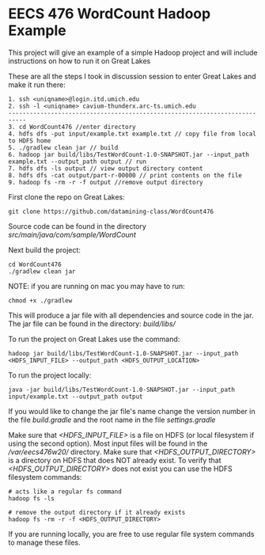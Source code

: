 # EECS 476 WordCount Hadoop Example

This project will give an example of a simple Hadoop project and will include instructions on how to run it on Great Lakes

These are all the steps I took in discussion session to enter Great Lakes and make it run there:
```
1. ssh <uniqname>@login.itd.umich.edu
2. ssh -l <uniqname> cavium-thunderx.arc-ts.umich.edu
---------------------------------------------------------------------------
3. cd WordCount476 //enter directory
4. hdfs dfs -put input/example.txt example.txt // copy file from local to HDFS home
5. ./gradlew clean jar // build
6. hadoop jar build/libs/TestWordCount-1.0-SNAPSHOT.jar --input_path example.txt --output_path output // run 
7. hdfs dfs -ls output // view output directory content
8. hdfs dfs -cat output/part-r-00000 // print contents on the file
9. hadoop fs -rm -r -f output //remove output directory

```

First clone the repo on Great Lakes:
```
git clone https://github.com/datamining-class/WordCount476
```

Source code can be found in the directory *src/main/java/com/sample/WordCount*

Next build the project: 
```
cd WordCount476
./gradlew clean jar
```
NOTE: if you are running on mac you may have to run: 
```
chmod +x ./gradlew
```

This will produce a jar file with all dependencies and source code in the jar. 
The jar file can be found in the directory: *build/libs/*

To run the project on Great Lakes use the command:
```
hadoop jar build/libs/TestWordCount-1.0-SNAPSHOT.jar --input_path <HDFS_INPUT_FILE> --output_path <HDFS_OUTPUT_LOCATION>
```

To run the project locally: 
```
java -jar build/libs/TestWordCount-1.0-SNAPSHOT.jar --input_path input/example.txt --output_path output
```


If you would like to change the jar file's name change the version number in the file *build.gradle* and the root name
in the file *settings.gradle*

Make sure that *<HDFS_INPUT_FILE>* is a file on HDFS  (or local filesystem if using the second option). Most input files will be found in the */var/eecs476w20/* directory.
Make sure that *<HDFS_OUTPUT_DIRECTORY>* is a directory on HDFS that does NOT already exist. 
To verify that *<HDFS_OUTPUT_DIRECTORY>* does not exist you can use the HDFS filesystem commands: 
```
# acts like a regular fs command
hadoop fs -ls 

# remove the output directory if it already exists
hadoop fs -rm -r -f <HDFS_OUTPUT_DIRECTORY> 
```

If you are running locally, you are free to use regular file system commands to manage these files.
